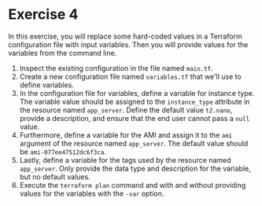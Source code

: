# Exercise 4

In this exercise, you will replace some hard-coded values in a Terraform configuration file with input variables. Then you will provide values for the variables from the command line.

1. Inspect the existing configuration in the file named `main.tf`.
2. Create a new configuration file named `variables.tf` that we'll use to define variables.
3. In the configuration file for variables, define a variable for instance type. The variable value should be assigned to the `instance_type` attribute in the resource named `app_server`. Define the default value `t2.nano`, provide a description, and ensure that the end user cannot pass a `null` value.
4. Furthermore, define a variable for the AMI and assign it to the `ami` argument of the resource named `app_server`. The default value should be `ami-077ee47512dc6f3ca`.
5. Lastly, define a variable for the tags used by the resource named `app_server`. Only provide the data type and description for the variable, but no default values.
6. Execute the `terraform plan` command and with and without providing values for the variables with the `-var` option.